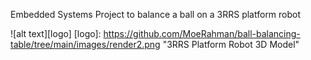 Embedded Systems Project to balance a ball on a 3RRS platform robot

![alt text][logo]
[logo]: https://github.com/MoeRahman/ball-balancing-table/tree/main/images/render2.png "3RRS Platform Robot 3D Model"
